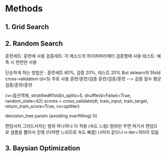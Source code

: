 # Methods

## 1. Grid Search

## 2. Random Search

훈련세트: 훈련에 사용
검증세트: 각 메소드의 하이퍼파라메터 검증할때 사용
테스트: 예측 시 한번만 사용

단순하게 하는 방법은 : 훈련세트 60%, 검증 20%, 테스트 20%
But sklearn의 5fold cross-validation (d=5) 주로 사용
훈련/훈련/검증
훈련/검증/훈련 --> 검증 점수 평균
검증/훈련/훈련 

cv=옵션객체,
stratifiedKfold(n_splits=5, shuffle(d=False)=True, random_state=42)
scores = cross_validate(dt, train_input, train_target, return_train_score=True, cv=splitter)

deicision_tree param (avoiding overfitting)
0(

랜덤서치
그리드서치는 범위 하나하나 다 적용 (속도 느림)
범위만 주면 여기서 랜덤으로 샘플을 뽑아서 진행 (다하면 느리므로 속도 빠름)
나머지 같으나 n-iter=100이 있음


## 3. Baysian Optimization
